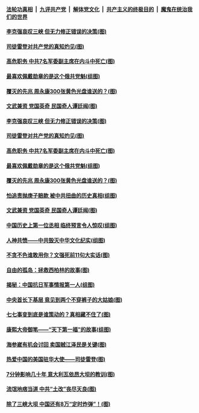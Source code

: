 

####  [法轮功真相](../../../../basic/blob/master/README.md?t=07101602) &nbsp;|&nbsp; [九评共产党](../../../../9ping.md/blob/master/README.md?t=07101602) &nbsp;|&nbsp; [解体党文化](../../../../jtdwh.md/blob/master/README.md?t=07101602)  &nbsp;|&nbsp; [共产主义的终极目的](../../../../gczydzjmd.md/blob/master/README.md?t=07101602) &nbsp;|&nbsp; [魔鬼在统治我们的世界](../../../../mgztzwmdsj.md/blob/master/README.md?t=07101602) 

#### [李克强哀叹三峡 但无力修正错误的决策(图)](../pages/p6/937538.md?t=07101602) 

#### [司徒雷登对共产党的真知灼见(图)](../pages/p6/934960.md?t=07101602) 

#### [高危职务 中共7名军委副主席在内斗中死亡(图)](../pages/p6/937966.md?t=07101602) 

#### [最喜欢佩戴勋章的是这个俄共党魁(组图)](../pages/p6/938666.md?t=07101602) 

#### [覆灭的先兆 周永康300张黄色光盘谁送的？(图)](../pages/p6/938537.md?t=07101602) 

#### [文武兼资 党国英奇 民国奇人谭廷闿(图)](../pages/p6/938512.md?t=07101602) 

#### [李克强哀叹三峡 但无力修正错误的决策(图)](../pages/p6/937538.md?t=07101602) 

#### [司徒雷登对共产党的真知灼见(图)](../pages/p6/934960.md?t=07101602) 

#### [高危职务 中共7名军委副主席在内斗中死亡(图)](../pages/p6/937966.md?t=07101602) 

#### [最喜欢佩戴勋章的是这个俄共党魁(组图)](../pages/p6/938666.md?t=07101602) 

#### [覆灭的先兆 周永康300张黄色光盘谁送的？(图)](../pages/p6/938537.md?t=07101602) 

#### [怕追责抛庚子赔款 被中共扭曲的历史真相(组图)](../pages/p6/938779.md?t=07101602) 

#### [文武兼资 党国英奇 民国奇人谭廷闿(图)](../pages/p6/938512.md?t=07101602) 

#### [中国历史上第一位丞相 临终预言令人惊叹(组图)](../pages/p6/938665.md?t=07101602) 

#### [人神共愤——中共毁灭中华文化纪实(组图)](../pages/p6/938791.md?t=07101602) 

#### [不贪不色谁敢用你？文强死前11句大实话(图)](../pages/p6/938533.md?t=07101602) 

#### [自由的孤岛：拯救西柏林的故事(图)](../pages/p6/938683.md?t=07101602) 

#### [揭秘：中国抗日军事情报第一人(组图)](../pages/p6/938662.md?t=07101602) 

#### [中央首长下基层 竟见到两个不穿裤子的大姑娘(图)](../pages/p6/937961.md?t=07101602) 

#### [七七事变到底是谁策动的？真相藏不住了(图)](../pages/p6/918522.md?t=07101602) 

#### [康熙大帝御笔——“天下第一福”的故事(组图)](../pages/p6/938350.md?t=07101602) 

#### [海参崴有机会讨回 卖国贼江泽民是关键(图)](../pages/p6/938782.md?t=07101602) 

#### [热爱中国的美国驻华大使——司徒雷登(图)](../pages/p6/934961.md?t=07101602) 

#### [7分钟影响几十年 意大利瓦依昂大坝的教训(图)](../pages/p6/937542.md?t=07101602) 

#### [流氓地痞当道 中共“土改”丧尽天良(图)](../pages/p6/937896.md?t=07101602) 

#### [除了三峡大坝 中国还有8万“定时炸弹”！(图)](../pages/p6/937540.md?t=07101602) 

